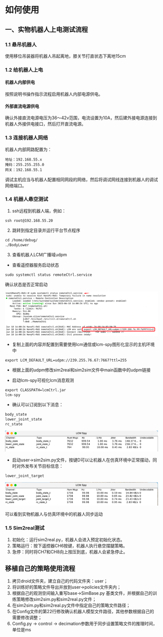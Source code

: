 # 如何使用
## 一、实物机器人上电测试流程
### 1.1 悬吊机器人
使用移位吊装器将机器人吊起离地，膝关节打直状态下离地15cm
### 1.2 给机器人上电
#### 机器人内部供电
按照说明书操作指示流程启用机器人内部电源供电。
#### 外部直流电源供电
确认外接直流电源电压为36～42v范围，电流设置为10A，然后建外接电源连接到机器人外接供电接口，然后打开直流电源。
### 1.3 连接机器人网络
机器人内部网路配置为：
```
地址：192.168.55.x
掩码：255.255.255.0
网关：192.168.55.1
```
调试主机应当与机器人配置相同网段的网络，然后将调试网线连接到机器人的调试网络端口。
### 1.4 机器人悬空测试
1. ssh远程到机器人端，例如：
```
ssh root@192.168.55.20
```
2. 跳转到指定目录并运行平台节点程序
```
cd /home/debug/
./BodyLower
```

3. 查看机器人LCM广播域udpm
- 查看遥控器服务启动状态
```text
sudo systemctl status remoteCtrl.service
```
确认状态是否正常启动

![遥控服务状态](doc/remoteCtrlStatus.png)
- 复制上面的内容并配置到需要使用lcm通信或lcm-spy图形化显示的主机环境中
```
export LCM_DEFAULT_URL=udpm://239.255.76.67:7667?ttl=255
```
- 根据上面的udpm修改sim2real和sim2sim文件中main函数中的udpm链接


- 启动lcm-spy可视化lcm消息观测
```
export CLASSPATH=lcmCtrl.jar
lcm-spy
```

- 确认可以订阅到以下消息：
```
body_state
lower_joint_state
rc_state
```
![来自机器人的状态消息](doc/robotState.png)

- 启动user->sim2sim.py文件，按键D可以让机器人在仿真环境中正常摆动，同时对外发布关节目标信息：
```
lower_joint_target
```
![行走控制交互信息](doc/controlMsg.png)

可以看到实物机器人与仿真环境中的机器人同步运动
### 1.5 Sim2real测试
1. 初始化：运行sim2real.py，机器人会进入预定初始化状态。
2. 策略运行：按下遥控器CH6按键，机器人执行悬空摆腿策略。
3. 急停：同时将CH7和CH8向上按压到底，机器人会紧急停止。

## 移植自己的策略使用流程
1. 拷贝droid文件夹，建立自己的代码文件夹：user；
2. 将训练好的策略文件导出并放到user->policies文件夹内；
3. 根据自己的观测空间输入重写base->SimBase.py 基类文件，并根据自己的训练策略修改sim2sim.py和sim2real.py文件；
4. 在sim2sim.py和sim2real.py文件中指定自己的策略文件路径；
5. 在Config文件的第22行修改确认机器人模型文件路径，其他参数根据自己的需要修改调整；
6. Config.py -> control -> decimation参数用于同步设置策略文件的推理时间，单位是ms